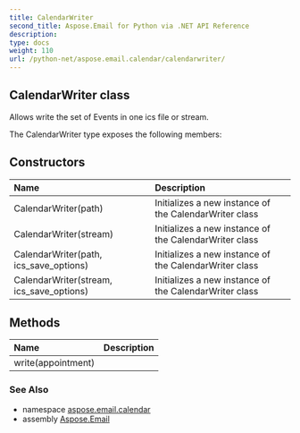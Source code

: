 ```yaml
---
title: CalendarWriter
second_title: Aspose.Email for Python via .NET API Reference
description: 
type: docs
weight: 110
url: /python-net/aspose.email.calendar/calendarwriter/
---
```


## CalendarWriter class

Allows write the set of Events in one ics file or stream.

The CalendarWriter type exposes the following members:
## Constructors
| Name | Description |
| :- | :- |
|CalendarWriter(path)|Initializes a new instance of the CalendarWriter class|
|CalendarWriter(stream)|Initializes a new instance of the CalendarWriter class|
|CalendarWriter(path, ics_save_options)|Initializes a new instance of the CalendarWriter class|
|CalendarWriter(stream, ics_save_options)|Initializes a new instance of the CalendarWriter class|
## Methods
| Name | Description |
| :- | :- |
|write(appointment)|  |

### See Also

* namespace [aspose.email.calendar](/python-net/aspose.email.calendar/)
* assembly [Aspose.Email](/python-net/)


